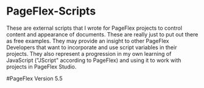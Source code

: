 # PageFlex-Scripts
These are external scripts that I wrote for PageFlex projects to control content and appearance of documents. These are really just to put out there as free examples. They may provide an insight to other PageFlex Developers that want to incorporate and use script variables in their projects. They also represent a progression in my own learning of JavaScript ("JScript" according to PageFlex) and using it to work with projects in PageFlex Studio.

#PageFlex Version
5.5
